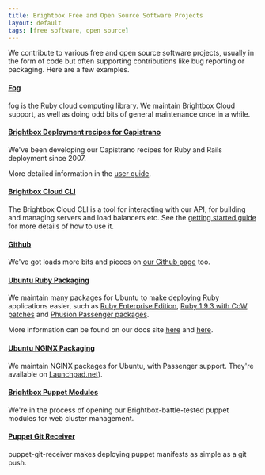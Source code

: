 ```yaml
---
title: Brightbox Free and Open Source Software Projects
layout: default
tags: [free software, open source]
---
```


We contribute to various free and open source software projects, usually in the form of code but often supporting contributions like bug reporting or packaging. Here are a few examples.

<div class="grid_11 alpha" markdown="1">

#### [Fog](https://github.com/brightbox/fog)

fog is the Ruby cloud computing library. We maintain
[Brightbox Cloud](http://brightbox.com) support, as well as doing odd
bits of general maintenance once in a while.

#### [Brightbox Deployment recipes for Capistrano](https://github.com/brightbox/brightbox-deployment)

We've been developing our Capistrano recipes for Ruby and Rails
deployment since 2007.

More detailed information in the
[user guide](http://wiki.brightbox.co.uk/docs:gemv2:start).

#### [Brightbox Cloud CLI](https://github.com/brightbox/brightbox-cli)

The Brightbox Cloud CLI is a tool for interacting with our API, for
building and managing servers and load balancers etc. See the
[getting started guide](/docs/guides/cli/getting-started/)
for more details of how to use it.

#### [Github](https://github.com/brightbox)

We've got loads more bits and pieces on
[our Github page](https://github.com/brightbox) too.

</div>

<div class="grid_11 prefix_2" markdown="1">

#### [Ubuntu Ruby Packaging]()

We maintain many packages for Ubuntu to make deploying Ruby
applications easier, such as [Ruby Enterprise Edition](https://github.com/brightbox/deb-ruby1.8-ng), [Ruby 1.9.3 with
CoW patches](https://github.com/johnl/deb-ruby1.9.1) and [Phusion Passenger packages](https://github.com/johnl/deb-passenger).

More information can be found on our docs site
[here](/docs/ruby/ubuntu/) and
[here](/docs/passenger/ubuntu/).

#### [Ubuntu NGINX Packaging](https://github.com/brightbox/deb-nginx)

We maintain NGINX packages for Ubuntu, with Passenger support. They're
available on
[Launchpad.net](https://launchpad.net/~brightbox/+archive/passenger-nginx)).

#### [Brightbox Puppet Modules](https://github.com/brightbox/puppet)

We're in the process of opening our Brightbox-battle-tested puppet
modules for web cluster management.

#### [Puppet Git Receiver](https://github.com/brightbox/puppet-git-receiver)

puppet-git-receiver makes deploying puppet manifests as simple as a
git push.

</div>

